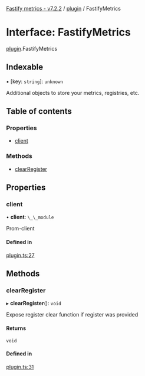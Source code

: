 [Fastify metrics - v7.2.2](../README.md) / [plugin](../modules/plugin.md) / FastifyMetrics

# Interface: FastifyMetrics

[plugin](../modules/plugin.md).FastifyMetrics

## Indexable

▪ [key: `string`]: `unknown`

Additional objects to store your metrics, registries, etc.

## Table of contents

### Properties

- [client](plugin.fastifymetrics.md#client)

### Methods

- [clearRegister](plugin.fastifymetrics.md#clearregister)

## Properties

### client

• **client**: `\_\_module`

Prom-client

#### Defined in

[plugin.ts:27](https://github.com/SkeLLLa/fastify-metrics/blob/d2338ed/src/plugin.ts#L27)

## Methods

### clearRegister

▸ **clearRegister**(): `void`

Expose register clear function if register was provided

#### Returns

`void`

#### Defined in

[plugin.ts:31](https://github.com/SkeLLLa/fastify-metrics/blob/d2338ed/src/plugin.ts#L31)
